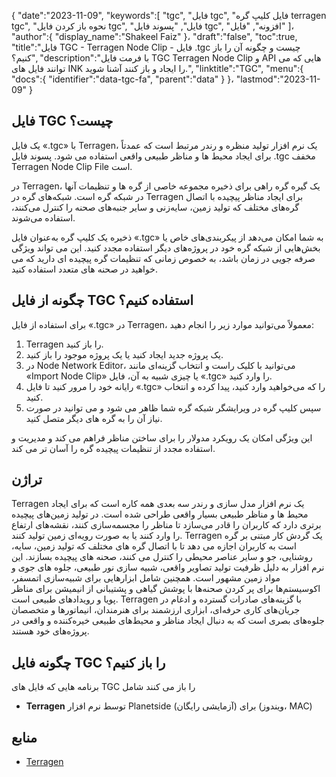 {
   "date":"2023-11-09",
   "keywords":[
"tgc",
"فایل tgc",
"فایل کلیپ گره terragen tgc",
"نحوه باز کردن فایل tgc",
"فایل",
"پسوند فایل tgc",
"افزونه",
"فایل"
]،
   "author":{
      "display_name":"Shakeel Faiz"
}،
   "draft":"false",
   "toc":true,
   "title":"فایل TGC - Terragen Node Clip - فایل .tgc چیست و چگونه آن را باز کنیم؟",
   "description":"با فرمت فایل TGC Terragen Node Clip و API هایی که می توانند فایل های INK را ایجاد و باز کنند آشنا شوید.",
   "linktitle":"TGC",
   "menu":{
      "docs":{
         "identifier":"data-tgc-fa",
         "parent":"data"
}
}،
   "lastmod":"2023-11-09"
}

## فایل TGC چیست؟

یک فایل «.tgc» با Terragen، یک نرم افزار تولید منظره و رندر مرتبط است که عمدتاً برای ایجاد محیط ها و مناظر طبیعی واقعی استفاده می شود. پسوند فایل .tgc مخفف Terragen Node Clip File است.

در Terragen، یک گیره گره راهی برای ذخیره مجموعه خاصی از گره ها و تنظیمات آنها در شبکه گره است. شبکه‌های گره در Terragen برای ایجاد مناظر پیچیده با اتصال گره‌های مختلف که تولید زمین، سایه‌زنی و سایر جنبه‌های صحنه را کنترل می‌کنند، استفاده می‌شوند.

ذخیره یک کلیپ گره به‌عنوان فایل «.tgc» به شما امکان می‌دهد از پیکربندی‌های خاص یا بخش‌هایی از شبکه گره خود در پروژه‌های دیگر استفاده مجدد کنید. این می تواند ویژگی صرفه جویی در زمان باشد، به خصوص زمانی که تنظیمات گره پیچیده ای دارید که می خواهید در صحنه های متعدد استفاده کنید.

## چگونه از فایل TGC استفاده کنیم؟

برای استفاده از فایل «.tgc» در Terragen، معمولاً می‌توانید موارد زیر را انجام دهید:

1.  Terragen را باز کنید.
2.  یک پروژه جدید ایجاد کنید یا یک پروژه موجود را باز کنید.
3.  در Node Network Editor، می‌توانید با کلیک راست و انتخاب گزینه‌ای مانند «Import Node Clip» یا چیزی شبیه به آن، فایل «.tgc» را وارد کنید.
4.  رایانه خود را مرور کنید تا فایل «.tgc» را که می‌خواهید وارد کنید، پیدا کرده و انتخاب کنید.
5.  سپس کلیپ گره در ویرایشگر شبکه گره شما ظاهر می شود و می توانید در صورت نیاز آن را به گره های دیگر متصل کنید.

این ویژگی امکان یک رویکرد مدولار را برای ساختن مناظر فراهم می کند و مدیریت و استفاده مجدد از تنظیمات پیچیده گره را آسان تر می کند.

## تراژن

Terragen یک نرم افزار مدل سازی و رندر سه بعدی همه کاره است که برای ایجاد محیط ها و مناظر طبیعی بسیار واقعی طراحی شده است. در تولید زمین‌های پیچیده برتری دارد که کاربران را قادر می‌سازد تا مناظر را مجسمه‌سازی کنند، نقشه‌های ارتفاع را وارد کنند یا به صورت رویه‌ای زمین تولید کنند. Terragen یک گردش کار مبتنی بر گره است به کاربران اجازه می دهد تا با اتصال گره های مختلف که تولید زمین، سایه، روشنایی، جو و سایر عناصر محیطی را کنترل می کنند، صحنه های پیچیده بسازند. این نرم افزار به دلیل ظرفیت تولید تصاویر واقعی، شبیه سازی نور طبیعی، جلوه های جوی و مواد زمین مشهور است. همچنین شامل ابزارهایی برای شبیه‌سازی اتمسفر، اکوسیستم‌ها برای پر کردن صحنه‌ها با پوشش گیاهی و پشتیبانی از انیمیشن برای مناظر پویا و رویدادهای طبیعی است. Terragen با گزینه‌های صادرات گسترده و ادغام در جریان‌های کاری حرفه‌ای، ابزاری ارزشمند برای هنرمندان، انیماتورها و متخصصان جلوه‌های بصری است که به دنبال ایجاد مناظر و محیط‌های طبیعی خیره‌کننده و واقعی در پروژه‌های خود هستند.

## چگونه فایل TGC را باز کنیم؟

برنامه هایی که فایل های TGC را باز می کنند شامل

- **Terragen** توسط نرم افزار Planetside (آزمایشی رایگان) برای (ویندوز، MAC)

## منابع
* [Terragen](https://en.wikipedia.org/wiki/Terragen)
